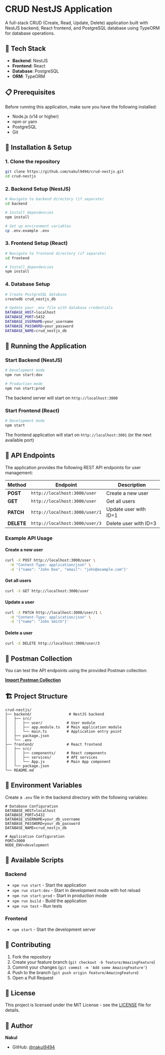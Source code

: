# CRUD NestJS Application

A full-stack CRUD (Create, Read, Update, Delete) application built with NestJS backend, React frontend, and PostgreSQL database using TypeORM for database operations.

## 🚀 Tech Stack

- **Backend**: NestJS
- **Frontend**: React
- **Database**: PostgreSQL
- **ORM**: TypeORM

## 📋 Prerequisites

Before running this application, make sure you have the following installed:

- Node.js (v14 or higher)
- npm or yarn
- PostgreSQL
- Git

## 🔧 Installation & Setup

### 1. Clone the repository
```bash
git clone https://github.com/nakul9494/crud-nestjs.git
cd crud-nestjs
```

### 2. Backend Setup (NestJS)
```bash
# Navigate to backend directory (if separate)
cd backend

# Install dependencies
npm install

# Set up environment variables
cp .env.example .env
```

### 3. Frontend Setup (React)
```bash
# Navigate to frontend directory (if separate)
cd frontend

# Install dependencies
npm install
```

### 4. Database Setup
```bash
# Create PostgreSQL database
createdb crud_nestjs_db

# Update your .env file with database credentials
DATABASE_HOST=localhost
DATABASE_PORT=5432
DATABASE_USERNAME=your_username
DATABASE_PASSWORD=your_password
DATABASE_NAME=crud_nestjs_db
```

## 🚀 Running the Application

### Start Backend (NestJS)
```bash
# Development mode
npm run start:dev

# Production mode
npm run start:prod
```
The backend server will start on `http://localhost:3000`

### Start Frontend (React)
```bash
# Development mode
npm start
```
The frontend application will start on `http://localhost:3001` (or the next available port)

## 📡 API Endpoints

The application provides the following REST API endpoints for user management:

| Method | Endpoint | Description |
|--------|----------|-------------|
| **POST** | `http://localhost:3000/user` | Create a new user |
| **GET** | `http://localhost:3000/user` | Get all users |
| **PATCH** | `http://localhost:3000/user/1` | Update user with ID=1 |
| **DELETE** | `http://localhost:3000/user/3` | Delete user with ID=3 |

### Example API Usage

#### Create a new user
```bash
curl -X POST http://localhost:3000/user \
  -H "Content-Type: application/json" \
  -d '{"name": "John Doe", "email": "john@example.com"}'
```

#### Get all users
```bash
curl -X GET http://localhost:3000/user
```

#### Update a user
```bash
curl -X PATCH http://localhost:3000/user/1 \
  -H "Content-Type: application/json" \
  -d '{"name": "John Smith"}'
```

#### Delete a user
```bash
curl -X DELETE http://localhost:3000/user/3
```

## 📮 Postman Collection

You can test the API endpoints using the provided Postman collection:

[**Import Postman Collection**](https://ctrl949494-7712541.postman.co/workspace/Nakul's-Workspace~ba8efda0-fcae-494c-8710-d39b0e4db199/collection/48566545-d4836024-ab5d-467c-aa7f-2bb09381b08f?action=share&source=copy-link&creator=48566545)

## 🏗️ Project Structure

```
crud-nestjs/
├── backend/                 # NestJS backend
│   ├── src/
│   │   ├── user/           # User module
│   │   ├── app.module.ts   # Main application module
│   │   └── main.ts         # Application entry point
│   ├── package.json
│   └── .env
├── frontend/               # React frontend
│   ├── src/
│   │   ├── components/     # React components
│   │   ├── services/       # API services
│   │   └── App.js          # Main App component
│   └── package.json
└── README.md
```

## 🔐 Environment Variables

Create a `.env` file in the backend directory with the following variables:

```env
# Database Configuration
DATABASE_HOST=localhost
DATABASE_PORT=5432
DATABASE_USERNAME=your_db_username
DATABASE_PASSWORD=your_db_password
DATABASE_NAME=crud_nestjs_db

# Application Configuration
PORT=3000
NODE_ENV=development
```

## 🧪 Available Scripts

### Backend
- `npm run start` - Start the application
- `npm run start:dev` - Start in development mode with hot reload
- `npm run start:prod` - Start in production mode
- `npm run build` - Build the application
- `npm run test` - Run tests

### Frontend
- `npm start` - Start the development server

## 🤝 Contributing

1. Fork the repository
2. Create your feature branch (`git checkout -b feature/AmazingFeature`)
3. Commit your changes (`git commit -m 'Add some AmazingFeature'`)
4. Push to the branch (`git push origin feature/AmazingFeature`)
5. Open a Pull Request

## 📝 License

This project is licensed under the MIT License - see the [LICENSE](LICENSE) file for details.

## 👤 Author

**Nakul**
- GitHub: [@nakul9494](https://github.com/nakul9494)
